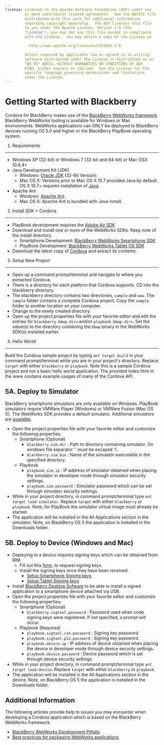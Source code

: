 ```yaml
---
license: Licensed to the Apache Software Foundation (ASF) under one
         or more contributor license agreements.  See the NOTICE file
         distributed with this work for additional information
         regarding copyright ownership.  The ASF licenses this file
         to you under the Apache License, Version 2.0 (the
         "License"); you may not use this file except in compliance
         with the License.  You may obtain a copy of the License at

           http://www.apache.org/licenses/LICENSE-2.0

         Unless required by applicable law or agreed to in writing,
         software distributed under the License is distributed on an
         "AS IS" BASIS, WITHOUT WARRANTIES OR CONDITIONS OF ANY
         KIND, either express or implied.  See the License for the
         specific language governing permissions and limitations
         under the License.
---
```


Getting Started with Blackberry
============================

Cordova for BlackBerry makes use of the [BlackBerry WebWorks framework](https://bdsc.webapps.blackberry.com/html5). BlackBerry WebWorks tooling is available for Windows or Mac environments. WebWorks applications can ONLY be deployed to BlackBerry devices running OS 5.0 and higher or the BlackBerry PlayBook operating system.

1.  Requirements
---------------

- Windows XP (32-bit) or Windows 7 (32-bit and 64-bit) or Mac OSX 10.6.4+
- Java Development Kit (JDK)
    - Windows: [Oracle JDK](http://www.oracle.com/technetwork/java/javase/downloads/index.html#jdk) (32-Bit Version)
    - Mac OS X: Versions prior to Mac OS X 10.7 provided Java by default.  OS X 10.7+ requires installation of [Java](http://support.apple.com/kb/DL1421).
-   Apache Ant
    - Windows: [Apache Ant](http://ant.apache.org/bindownload.cgi).
    - Mac OS X: Apache Ant is bundled with Java install.


2.  Install SDK + Cordova
-------------------------

- PlayBook development requires the [Adobe Air SDK](http://www.adobe.com/devnet/air/air-sdk-download.html)
- Download and install one or more of the WebWorks SDKs. Keep note of the install directory.
    - Smartphone Development: [BlackBerry WebWorks Smartphone SDK](https://bdsc.webapps.blackberry.com/html5/download/sdk)
    - PlayBook Development: [BlackBerry WebWorks Tablet OS SDK](https://bdsc.webapps.blackberry.com/html5/download/sdk)
- Download the latest copy of [Cordova](http://phonegap.com/download) and extract its contents.


3.  Setup New Project
--------------------

- Open up a command prompt/terminal and navigate to where you extracted Cordova.
- There is a directory for each platform that Cordova supports.  CD into the blackberry directory.
- The blackberry directory contains two directories, `sample` and `www`.  The `sample` folder contains a complete Cordova project.  Copy the `sample` folder to another location on your computer.
- Change to the newly created directory.
- Open up the project.properties file with your favorite editor and edit the entries for `blackberry.bbwp.dir=` and/or `playbook.bbwp.dir=`. Set the  value(s) to the directory containing the `bbwp` binary in the WebWorks SDK(s) installed earlier.


4.  Hello World
--------------

Build the Cordova sample project by typing `ant target build` in your command prompt/terminal while you are in your project's directory. Replace `target` with either `blackberry` or `playbook`. Note this is a sample Cordova project and not a basic hello world application. The provided index.html in the www contains example usages of many of the Cordova API.

5A.  Deploy to Simulator
--------------------------------------

BlackBerry smartphone simulators are only available on Windows. PlayBook simulators require VMWare Player (Windows) or VMWare Fusion (Mac OS X). The WebWorks SDK provides a default simulator. Additional simulators are [available](http://us.blackberry.com/developers/resources/simulators.jsp).

- Open the project.properties file with your favorite editor and customize the following properties.
    - Smartphone (Optional)
        - `blackberry.sim.dir` : Path to directory containing simulator. On windows file separator '\' must be escaped '\\\'.
        - `blackberry.sim.bin` : Name of the simulator executable in the specified directory.
    - Playbook
        - `playbook.sim.ip` : IP address of simulator obtained when placing the simulator in developer mode through simulator security settings.
        - `playbook.sim.password` : Simulator password which can be set through simulator security settings.
- While in your project directory, in command prompt/terminal type `ant target load-simulator`. Replace `target` with either `blackberry` or `playbook`.  Note, for PlayBook the simulator virtual image must already be started.
- The application will be installed in the All Applications section in the simulator.  Note, on BlackBerry OS 5 the application is installed in the Downloads folder.

5B.  Deploy to Device (Windows and Mac)
--------------------------------------

- Deploying to a device requires signing keys which can be obtained from RIM.
    - Fill out this [form](https://bdsc.webapps.blackberry.com/html5/signingkey). to request signing keys.
    - Install the signing keys once they have been received:
        - [Setup Smartphone Signing keys](https://bdsc.webapps.blackberry.com/html5/documentation/ww_publishing/signing_setup_smartphone_apps_1920010_11.html)
        - [Setup Tablet Signing keys](https://bdsc.webapps.blackberry.com/html5/documentation/ww_publishing/signing_setup_tablet_apps_1920009_11.html)
- Install [BlackBerry Desktop Sofware](http://us.blackberry.com/apps-software/desktop/) to be able to install a signed application to a smartphone device attached via USB.
- Open the project.properties file with your favorite editor and customize the following properties:
    - Smartphone (Optional)
        - `blackberry.sigtool.password` : Password used when code signing keys were registered.  If not specified, a prompt will occur.
    - Playbook (Required)
        - `playbook.sigtool.csk.password` : Signing key password.
        - `playbook.sigtool.p12.password` : Signing key password.
        - `playbook.device.ip` : IP address of device obtained when placing the device in developer mode through device security settings.
        - `playbook.device.password` : Device password which is set through device security settings.
- While in your project directory, in command prompt/terminal type `ant target load-device`. Replace `target` with either `blackberry` or `playbook`.
- The application will be installed in the All Applications section in the device.  Note, on BlackBerry OS 5 the application is installed in the Downloads folder.

Additional Information
----------------------

The following articles provide help to issues you may encounter when developing a Cordova application which is based on the BlackBerry WebWorks framework.

- [BlackBerry WebWorks Development Pitfalls](http://supportforums.blackberry.com/t5/Web-and-WebWorks-Development/Common-BlackBerry-WebWorks-development-pitfalls-that-can-be/ta-p/624712)
- [Best practices for packaging WebWorks applications](https://bdsc.webapps.blackberry.com/html5/documentation/ww_developing/bestpractice_compiling_ww_apps_1873324_11.html)

